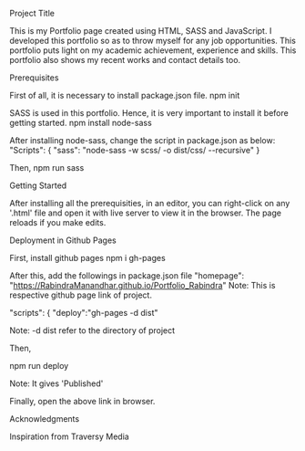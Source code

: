 Project Title

This is my Portfolio page created using HTML, SASS and JavaScript. I developed this portfolio so as to throw myself for any job opportunities. This portfolio puts light on my academic achievement, experience and skills. This portfolio also shows my recent works and contact details too.

Prerequisites

First of all, it is necessary to install package.json file. npm init

SASS is used in this portfolio. Hence, it is very important to install it before getting started. npm install node-sass

After installing node-sass, change the script in package.json as below: "Scripts": { "sass": "node-sass -w scss/ -o dist/css/ --recursive" }

Then, npm run sass

Getting Started

After installing all the prerequisities, in an editor, you can right-click on any '.html' file and open it with live server to view it in the browser. The page reloads if you make edits.

Deployment in Github Pages

First, install github pages npm i gh-pages

After this, add the followings in package.json file "homepage": "https://RabindraManandhar.github.io/Portfolio_Rabindra" Note: This is respective github page link of project.

"scripts": { "deploy":"gh-pages -d dist"

Note: -d dist refer to the directory of project

Then,

npm run deploy

Note: It gives 'Published'

Finally, open the above link in browser.

Acknowledgments

Inspiration from Traversy Media
